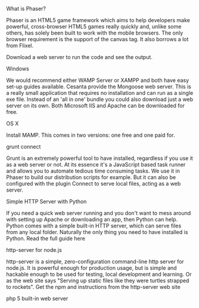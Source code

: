 What is Phaser?

Phaser is an HTML5 game framework which aims to help developers make powerful, cross-browser HTML5 games really quickly and, 
unlike some others, has solely been built to work with the mobile browsers. The only browser requirement is the support of the 
canvas tag. It also borrows a lot from Flixel.

Download a web server to run the code and see the output. 

Windows

We would recommend either WAMP Server or XAMPP and both have easy set-up guides available. 
Cesanta provide the Mongoose web server. This is a really small application that requires no installation and can run as a single exe file.
Instead of an 'all in one' bundle you could also download just a web server on its own. Both Microsoft IIS and Apache can be downloaded for free.

OS X

Install MAMP. This comes in two versions: one free and one paid for.

grunt connect

Grunt is an extremely powerful tool to have installed, regardless if you use it as a web server or not. At its essence it's a JavaScript based task runner and allows you to automate tedious time consuming tasks. We use it in Phaser to build our distribution scripts for example. But it can also be configured with the plugin Connect to serve local files, acting as a web server.

Simple HTTP Server with Python

If you need a quick web server running and you don't want to mess around with setting up Apache or downloading an app, then Python can help. Python comes with a simple built-in HTTP server, which can serve files from any local folder. Naturally the only thing you need to have installed is Python. Read the full guide here

http-server for node.js

http-server is a simple, zero-configuration command-line http server for node.js. It is powerful enough for production usage, but is simple and hackable enough to be used for testing, local development and learning. Or as the web site says "Serving up static files like they were turtles strapped to rockets". Get the npm and instructions from the http-server web site

php 5 built-in web server
